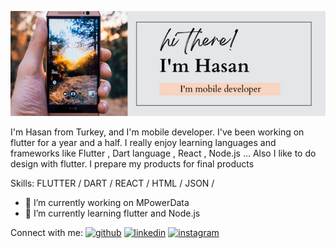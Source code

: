 ![Summary](https://github.com/hasanyatar/hasanyatar/blob/master/background.png)

I'm Hasan from Turkey, and I'm mobile developer. I've been working on flutter for a year and a half. I really enjoy learning languages and frameworks like Flutter , Dart language , React , Node.js ...
Also I like to do design with flutter. I prepare my products for final products

Skills: FLUTTER / DART / REACT / HTML / JSON / 

- 🔭 I’m currently working on MPowerData 
- 🌱 I’m currently learning flutter and Node.js 

Connect with me:
[<img src='https://cdn.jsdelivr.net/npm/simple-icons@3.0.1/icons/github.svg' alt='github' height='40'>](https://github.com/hasanyatar)  [<img src='https://cdn.jsdelivr.net/npm/simple-icons@3.0.1/icons/linkedin.svg' alt='linkedin' height='40'>](https://www.linkedin.com/in/hasan-yatar-458613176/)  [<img src='https://cdn.jsdelivr.net/npm/simple-icons@3.0.1/icons/instagram.svg' alt='instagram' height='40'>](https://www.instagram.com/hasan_yatar/)  

